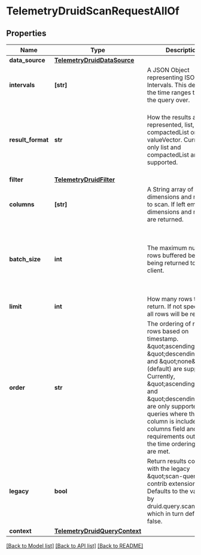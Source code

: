 # TelemetryDruidScanRequestAllOf

## Properties
Name | Type | Description | Notes
------------ | ------------- | ------------- | -------------
**data_source** | [**TelemetryDruidDataSource**](TelemetryDruidDataSource.md) |  | 
**intervals** | **[str]** | A JSON Object representing ISO-8601 Intervals. This defines the time ranges to run the query over. | 
**result_format** | **str** | How the results are represented, list, compactedList or valueVector. Currently only list and compactedList are supported. | [optional]  if omitted the server will use the default value of "list"
**filter** | [**TelemetryDruidFilter**](TelemetryDruidFilter.md) |  | [optional] 
**columns** | **[str]** | A String array of dimensions and metrics to scan. If left empty, all dimensions and metrics are returned. | [optional] 
**batch_size** | **int** | The maximum number of rows buffered before being returned to the client. | [optional]  if omitted the server will use the default value of 20480
**limit** | **int** | How many rows to return. If not specified, all rows will be returned. | [optional] 
**order** | **str** | The ordering of returned rows based on timestamp. \&quot;ascending\&quot;, \&quot;descending\&quot;, and \&quot;none\&quot; (default) are supported. Currently, \&quot;ascending\&quot; and \&quot;descending\&quot; are only supported for queries where the __time column is included in the columns field and the requirements outlined in the time ordering section are met. | [optional]  if omitted the server will use the default value of "none"
**legacy** | **bool** | Return results consistent with the legacy \&quot;scan-query\&quot; contrib extension. Defaults to the value set by druid.query.scan.legacy, which in turn defaults to false. | [optional]  if omitted the server will use the default value of False
**context** | [**TelemetryDruidQueryContext**](TelemetryDruidQueryContext.md) |  | [optional] 

[[Back to Model list]](../README.md#documentation-for-models) [[Back to API list]](../README.md#documentation-for-api-endpoints) [[Back to README]](../README.md)


